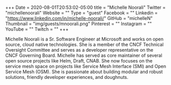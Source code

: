 +++
Date = 2020-08-01T20:53:02-05:00
title = "Michelle Noorali"
Twitter = "michellenoorali"
Website = ""
Type = "guest"
Facebook = ""
Linkedin = "https://www.linkedin.com/in/michelle-noorali/"
GitHub = "michelleN"
Thumbnail = "img/guests/mnoorali.png"
Pinterest = ""
Instagram = ""
YouTube = ""
Twitch = ""
+++

Michelle Noorali is a Sr. Software Engineer at Microsoft and works on open source, cloud native technologies. She is a member of the CNCF Technical Oversight Committee and serves as a developer representative on the CNCF Governing Board. Michelle has served as core maintainer of several open source projects like Helm, Draft, CNAB. She now focuses on the service mesh space on projects like Service Mesh Interface (SMI) and Open Service Mesh (OSM). She is passionate about building modular and robust solutions, friendly developer experiences, and doughnuts.
